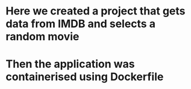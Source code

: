 # Here we created a project that gets data from IMDB and selects a random movie 

# Then the application was containerised using Dockerfile